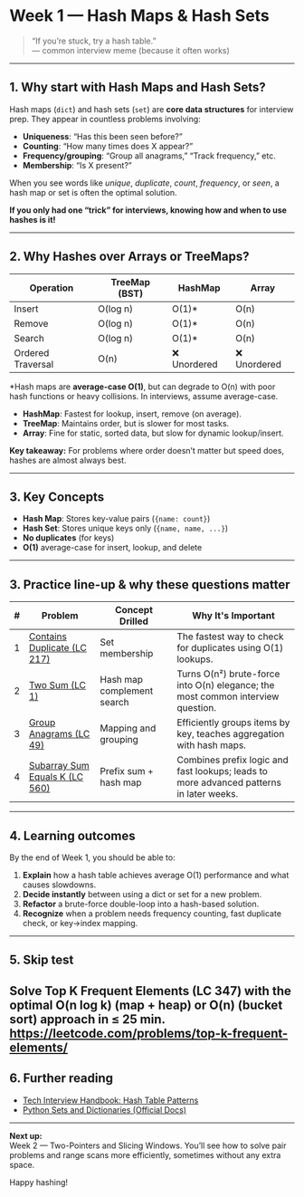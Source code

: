 # Week 1 — Hash Maps & Hash Sets

> “If you’re stuck, try a hash table.”  
> — common interview meme (because it often works)

---

## 1. Why start with Hash Maps and Hash Sets?

Hash maps (`dict`) and hash sets (`set`) are **core data structures** for interview prep. They appear in countless problems involving:

- **Uniqueness**: “Has this been seen before?”
- **Counting**: “How many times does X appear?”
- **Frequency/grouping**: “Group all anagrams,” “Track frequency,” etc.
- **Membership**: “Is X present?”

When you see words like *unique*, *duplicate*, *count*, *frequency*, or *seen*, a hash map or set is often the optimal solution.

**If you only had one “trick” for interviews, knowing how and when to use hashes is it!**

---

## 2. Why Hashes over Arrays or TreeMaps?

| Operation        | TreeMap (BST) | HashMap      | Array       |
|------------------|---------------|--------------|-------------|
| Insert           | O(log n)      | O(1)\*       | O(n)        |
| Remove           | O(log n)      | O(1)\*       | O(n)        |
| Search           | O(log n)      | O(1)\*       | O(n)        |
| Ordered Traversal| O(n)          | ❌ Unordered | ❌ Unordered |

\*Hash maps are **average-case O(1)**, but can degrade to O(n) with poor hash functions or heavy collisions. In interviews, assume average-case.

- **HashMap**: Fastest for lookup, insert, remove (on average).  
- **TreeMap**: Maintains order, but is slower for most tasks.  
- **Array**: Fine for static, sorted data, but slow for dynamic lookup/insert.

**Key takeaway:** For problems where order doesn’t matter but speed does, hashes are almost always best.

---

## 3. Key Concepts

- **Hash Map**: Stores key-value pairs (`{name: count}`)
- **Hash Set**: Stores unique keys only (`{name, name, ...}`)
- **No duplicates** (for keys)
- **O(1)** average-case for insert, lookup, and delete
---

## 3. Practice line-up & why these questions matter

| # | Problem                                                                                | Concept Drilled            | Why It's Important                                                                      |
| - | -------------------------------------------------------------------------------------- | -------------------------- | --------------------------------------------------------------------------------------- |
| 1 | [Contains Duplicate (LC 217)](https://leetcode.com/problems/contains-duplicate/)       | Set membership             | The fastest way to check for duplicates using O(1) lookups.                             |
| 2 | [Two Sum (LC 1)](https://leetcode.com/problems/two-sum/)                               | Hash map complement search | Turns O(n²) brute-force into O(n) elegance; the most common interview question.         |
| 3 | [Group Anagrams (LC 49)](https://leetcode.com/problems/group-anagrams/)                | Mapping and grouping       | Efficiently groups items by key, teaches aggregation with hash maps.                    |
| 4 | [Subarray Sum Equals K (LC 560)](https://leetcode.com/problems/subarray-sum-equals-k/) | Prefix sum + hash map      | Combines prefix logic and fast lookups; leads to more advanced patterns in later weeks. |


---

## 4. Learning outcomes

By the end of Week 1, you should be able to:

1. **Explain** how a hash table achieves average O(1) performance and what causes slowdowns.
2. **Decide instantly** between using a dict or set for a new problem.
3. **Refactor** a brute-force double-loop into a hash-based solution.
4. **Recognize** when a problem needs frequency counting, fast duplicate check, or key→index mapping.

---

## 5. Skip test

Solve Top K Frequent Elements (LC 347) with the optimal O(n log k) (map + heap) or O(n) (bucket sort) approach in ≤ 25 min.
https://leetcode.com/problems/top-k-frequent-elements/
---

## 6. Further reading

- [Tech Interview Handbook: Hash Table Patterns](https://www.techinterviewhandbook.org/grind75)
- [Python Sets and Dictionaries (Official Docs)](https://docs.python.org/3/tutorial/datastructures.html#dictionaries)

---

**Next up:**  
Week 2 — Two-Pointers and Slicing Windows. You’ll see how to solve pair problems and range scans more efficiently, sometimes without any extra space.

Happy hashing!
